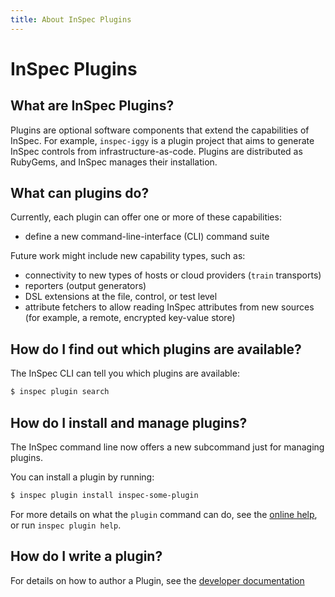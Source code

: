 ```yaml
---
title: About InSpec Plugins
---
```


# InSpec Plugins

## What are InSpec Plugins?

Plugins are optional software components that extend the capabilities of InSpec. For example, `inspec-iggy` is a plugin project that aims to generate InSpec controls from infrastructure-as-code.  Plugins are distributed as RubyGems, and InSpec manages their installation.

## What can plugins do?

Currently, each plugin can offer one or more of these capabilities:

 * define a new command-line-interface (CLI) command suite

Future work might include new capability types, such as:

 * connectivity to new types of hosts or cloud providers (`train` transports)
 * reporters (output generators)
 * DSL extensions at the file, control, or test level
 * attribute fetchers to allow reading InSpec attributes from new sources (for example, a remote, encrypted key-value store)

## How do I find out which plugins are available?

The InSpec CLI can tell you which plugins are available:

```bash
$ inspec plugin search
```

## How do I install and manage plugins?

The InSpec command line now offers a new subcommand just for managing plugins.

You can install a plugin by running:

```bash
$ inspec plugin install inspec-some-plugin
```

For more details on what the `plugin` command can do, see the [online help](https://www.inspec.io/docs/reference/cli/#plugin), or run `inspec plugin help`.

## How do I write a plugin?

For details on how to author a Plugin, see the [developer documentation](https://github.com/inspec/inspec/blob/master/docs/dev/plugins.md)